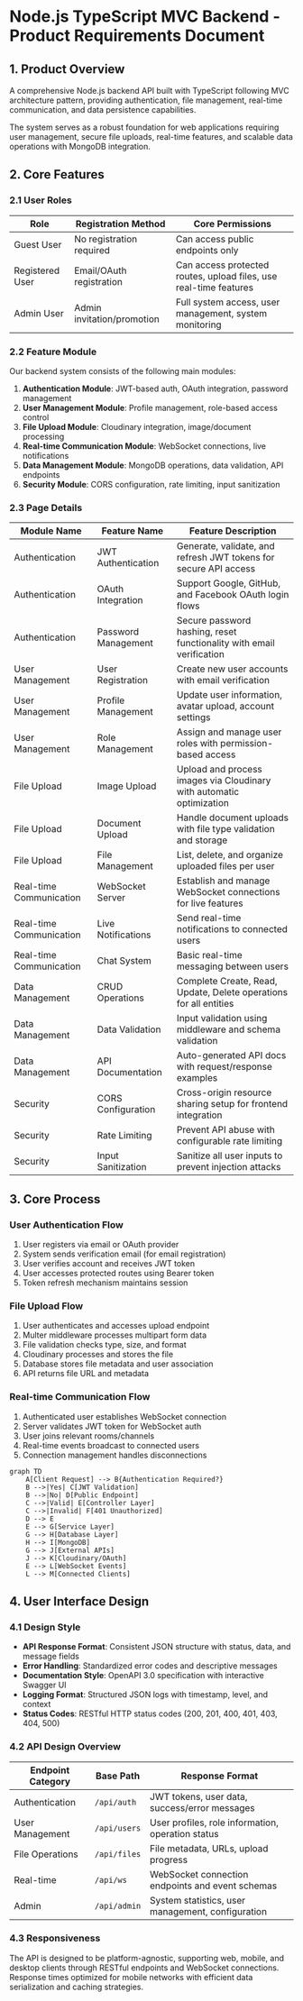 # Node.js TypeScript MVC Backend - Product Requirements Document

## 1. Product Overview
A comprehensive Node.js backend API built with TypeScript following MVC architecture pattern, providing authentication, file management, real-time communication, and data persistence capabilities.

The system serves as a robust foundation for web applications requiring user management, secure file uploads, real-time features, and scalable data operations with MongoDB integration.

## 2. Core Features

### 2.1 User Roles
| Role | Registration Method | Core Permissions |
|------|---------------------|------------------|
| Guest User | No registration required | Can access public endpoints only |
| Registered User | Email/OAuth registration | Can access protected routes, upload files, use real-time features |
| Admin User | Admin invitation/promotion | Full system access, user management, system monitoring |

### 2.2 Feature Module
Our backend system consists of the following main modules:
1. **Authentication Module**: JWT-based auth, OAuth integration, password management
2. **User Management Module**: Profile management, role-based access control
3. **File Upload Module**: Cloudinary integration, image/document processing
4. **Real-time Communication Module**: WebSocket connections, live notifications
5. **Data Management Module**: MongoDB operations, data validation, API endpoints
6. **Security Module**: CORS configuration, rate limiting, input sanitization

### 2.3 Page Details
| Module Name | Feature Name | Feature Description |
|-------------|--------------|--------------------|
| Authentication | JWT Authentication | Generate, validate, and refresh JWT tokens for secure API access |
| Authentication | OAuth Integration | Support Google, GitHub, and Facebook OAuth login flows |
| Authentication | Password Management | Secure password hashing, reset functionality with email verification |
| User Management | User Registration | Create new user accounts with email verification |
| User Management | Profile Management | Update user information, avatar upload, account settings |
| User Management | Role Management | Assign and manage user roles with permission-based access |
| File Upload | Image Upload | Upload and process images via Cloudinary with automatic optimization |
| File Upload | Document Upload | Handle document uploads with file type validation and storage |
| File Upload | File Management | List, delete, and organize uploaded files per user |
| Real-time Communication | WebSocket Server | Establish and manage WebSocket connections for live features |
| Real-time Communication | Live Notifications | Send real-time notifications to connected users |
| Real-time Communication | Chat System | Basic real-time messaging between users |
| Data Management | CRUD Operations | Complete Create, Read, Update, Delete operations for all entities |
| Data Management | Data Validation | Input validation using middleware and schema validation |
| Data Management | API Documentation | Auto-generated API docs with request/response examples |
| Security | CORS Configuration | Cross-origin resource sharing setup for frontend integration |
| Security | Rate Limiting | Prevent API abuse with configurable rate limiting |
| Security | Input Sanitization | Sanitize all user inputs to prevent injection attacks |

## 3. Core Process

### User Authentication Flow
1. User registers via email or OAuth provider
2. System sends verification email (for email registration)
3. User verifies account and receives JWT token
4. User accesses protected routes using Bearer token
5. Token refresh mechanism maintains session

### File Upload Flow
1. User authenticates and accesses upload endpoint
2. Multer middleware processes multipart form data
3. File validation checks type, size, and format
4. Cloudinary processes and stores the file
5. Database stores file metadata and user association
6. API returns file URL and metadata

### Real-time Communication Flow
1. Authenticated user establishes WebSocket connection
2. Server validates JWT token for WebSocket auth
3. User joins relevant rooms/channels
4. Real-time events broadcast to connected users
5. Connection management handles disconnections

```mermaid
graph TD
    A[Client Request] --> B{Authentication Required?}
    B -->|Yes| C[JWT Validation]
    B -->|No| D[Public Endpoint]
    C -->|Valid| E[Controller Layer]
    C -->|Invalid| F[401 Unauthorized]
    D --> E
    E --> G[Service Layer]
    G --> H[Database Layer]
    H --> I[MongoDB]
    G --> J[External APIs]
    J --> K[Cloudinary/OAuth]
    E --> L[WebSocket Events]
    L --> M[Connected Clients]
```

## 4. User Interface Design
### 4.1 Design Style
- **API Response Format**: Consistent JSON structure with status, data, and message fields
- **Error Handling**: Standardized error codes and descriptive messages
- **Documentation Style**: OpenAPI 3.0 specification with interactive Swagger UI
- **Logging Format**: Structured JSON logs with timestamp, level, and context
- **Status Codes**: RESTful HTTP status codes (200, 201, 400, 401, 403, 404, 500)

### 4.2 API Design Overview
| Endpoint Category | Base Path | Response Format |
|------------------|-----------|----------------|
| Authentication | `/api/auth` | JWT tokens, user data, success/error messages |
| User Management | `/api/users` | User profiles, role information, operation status |
| File Operations | `/api/files` | File metadata, URLs, upload progress |
| Real-time | `/api/ws` | WebSocket connection endpoints and event schemas |
| Admin | `/api/admin` | System statistics, user management, configuration |

### 4.3 Responsiveness
The API is designed to be platform-agnostic, supporting web, mobile, and desktop clients through RESTful endpoints and WebSocket connections. Response times optimized for mobile networks with efficient data serialization and caching strategies.